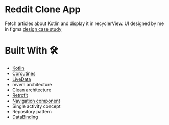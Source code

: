 # Reddit Clone App

Fetch articles about Kotlin and display it in recyclerView.
UI designed by me in figma [design case study](https://www.figma.com/file/oH2tXAmCQSGPmjn9yFw5nY/Reddit?node-id=0%3A1&t=gmGwwQ4RhOtb5PYS-1)

# Built With 🛠 

*  [Kotlin](https://kotlinlang.org/) 
*  [Coroutines](https://developer.android.com/kotlin/coroutines)
*  [LiveData](https://developer.android.com/topic/libraries/architecture/livedata/) 
*  mvvm architecture
*  Clean architecture
*  [Retrofit](https://square.github.io/retrofit/)
*  [Navigation component](https://developer.android.com/guide/navigation)
*  Single activity concept 
*  Repository pattern
*  [DataBinding](https://developer.android.com/topic/libraries/data-binding) 
